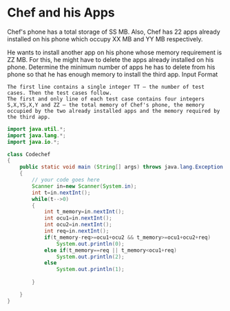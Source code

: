 # Chef and his Apps

Chef's phone has a total storage of SS MB. Also, Chef has 22 apps already installed on his phone which occupy XX MB and YY MB respectively.

He wants to install another app on his phone whose memory requirement is ZZ MB. For this, he might have to delete the apps already installed on his phone. Determine the minimum number of apps he has to delete from his phone so that he has enough memory to install the third app.
Input Format

    The first line contains a single integer TT — the number of test cases. Then the test cases follow.
    The first and only line of each test case contains four integers S,X,YS,X,Y and ZZ — the total memory of Chef's phone, the memory occupied by the two already installed apps and the memory required by the third app.

```java
import java.util.*;
import java.lang.*;
import java.io.*;

class Codechef
{
	public static void main (String[] args) throws java.lang.Exception
	{
		// your code goes here
		Scanner in=new Scanner(System.in);
		int t=in.nextInt();
		while(t-->0)
		{
		    int t_memory=in.nextInt();
		    int ocu1=in.nextInt();
		    int ocu2=in.nextInt();
		    int req=in.nextInt();
		    if(t_memory-req>=ocu1+ocu2 && t_memory>=ocu1+ocu2+req)
		        System.out.println(0);
		    else if(t_memory==req || t_memory<ocu1+req)
		        System.out.println(2);
		    else
		        System.out.println(1);
		    
		}

	}
}
```
